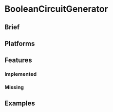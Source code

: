 # BooleanCircuitGenerator

## Brief

## Platforms

## Features

### Implemented
### Missing

## Examples

